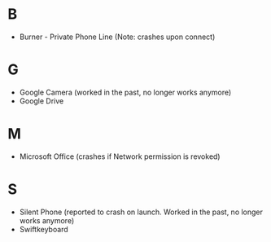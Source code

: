 # B
* Burner - Private Phone Line (Note: crashes upon connect)
# G
* Google Camera (worked in the past, no longer works anymore)
* Google Drive
# M
* Microsoft Office (crashes if Network permission is revoked)
# S
* Silent Phone (reported to crash on launch. Worked in the past, no longer works anymore)
* Swiftkeyboard
